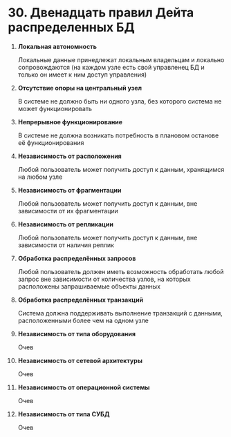 # 30. Двенадцать правил Дейта распределенных БД

1. **Локальная автономность**

    Локальные данные принедлежат локальным владельцам и локально сопровождаются (на каждом узле есть свой управленец БД и только он имеет к ним доступ управления)

2. **Отсутствие опоры на центральный узел**

    В системе не должно быть ни одного узла, без которого система не может функционировать

3. **Непрерывное функционирование**

    В системе не должна возникать потребность в плановом останове её функционирования

4. **Независимость от расположения**

    Любой пользователь может получить доступ к данным, хранящимся на любом узле

5. **Независимость от фрагментации**

    Любой пользователь может получить доступ к данным, вне зависимости от их фрагментации

6. **Независимость от репликации**

    Любой пользователь может получить доступ к данным, вне зависимости от наличия реплик

7. **Обработка распределённых запросов**

    Любой пользователь должен иметь возможность обработать любой запрос вне зависимости от количества узлов, на которых расположены запрашиваемые объекты данных

8. **Обработка распределённых транзакций**

    Система должна поддерживать выполнение транзакций с данными, расположенными более чем на одном узле

9. **Независимость от типа оборудования**

    Очев

10. **Независимость от сетевой архитектуры**

    Очев

11. **Независимость от операционной системы**

    Очев

12. **Независимость от типа СУБД**

    Очев

